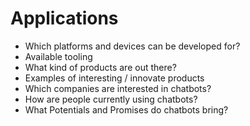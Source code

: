 Applications
============

-	Which platforms and devices can be developed for?
-	Available tooling
-	What kind of products are out there?
-	Examples of interesting / innovate products
-	Which companies are interested in chatbots?
-	How are people currently using chatbots?
-	What Potentials and Promises do chatbots bring?
